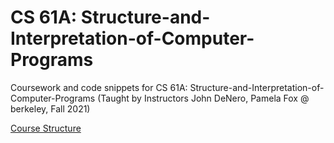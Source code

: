 # CS 61A: Structure-and-Interpretation-of-Computer-Programs
Coursework and code snippets for CS 61A: Structure-and-Interpretation-of-Computer-Programs (Taught by Instructors John DeNero, Pamela Fox @ berkeley, Fall 2021)

[Course Structure](https://inst.eecs.berkeley.edu/~cs61a/fa21/)
